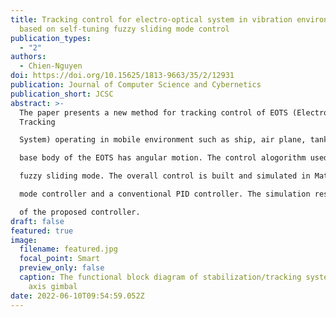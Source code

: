 ```yaml
---
title: Tracking control for electro-optical system in vibration environment
  based on self-tuning fuzzy sliding mode control
publication_types:
  - "2"
authors:
  - Chien-Nguyen
doi: https://doi.org/10.15625/1813-9663/35/2/12931
publication: Journal of Computer Science and Cybernetics
publication_short: JCSC
abstract: >-
  The paper presents a new method for tracking control of EOTS (Electro-Optical
  Tracking

  System) operating in mobile environment such as ship, air plane, tank and so on. This makes the

  base body of the EOTS has angular motion. The control alogorithm used in this paper is adaptive

  fuzzy sliding mode. The overall control is built and simulated in Matlab and compared with a sliding

  mode controller and a conventional PID controller. The simulation result illustrated the effectiveness

  of the proposed controller.
draft: false
featured: true
image:
  filename: featured.jpg
  focal_point: Smart
  preview_only: false
  caption: The functional block diagram of stabilization/tracking system for two
    axis gimbal
date: 2022-06-10T09:54:59.052Z
---
```

